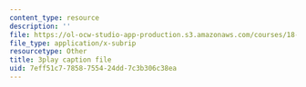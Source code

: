 ```yaml
---
content_type: resource
description: ''
file: https://ol-ocw-studio-app-production.s3.amazonaws.com/courses/18-01sc-single-variable-calculus-fall-2010/7eff51c77858755424dd7c3b306c38ea_9v25gg2qJYE.srt
file_type: application/x-subrip
resourcetype: Other
title: 3play caption file
uid: 7eff51c7-7858-7554-24dd-7c3b306c38ea
---
```

